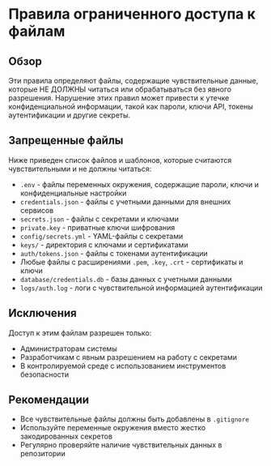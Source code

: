 # Правила ограниченного доступа к файлам

## Обзор
Эти правила определяют файлы, содержащие чувствительные данные, которые НЕ ДОЛЖНЫ читаться или обрабатываться без явного разрешения. Нарушение этих правил может привести к утечке конфиденциальной информации, такой как пароли, ключи API, токены аутентификации и другие секреты.

## Запрещенные файлы
Ниже приведен список файлов и шаблонов, которые считаются чувствительными и не должны читаться:

- `.env` - файлы переменных окружения, содержащие пароли, ключи и конфиденциальные настройки
- `credentials.json` - файлы с учетными данными для внешних сервисов
- `secrets.json` - файлы с секретами и ключами
- `private.key` - приватные ключи шифрования
- `config/secrets.yml` - YAML-файлы с секретами
- `keys/` - директория с ключами и сертификатами
- `auth/tokens.json` - файлы с токенами аутентификации
- Любые файлы с расширениями `.pem`, `.key`, `.crt` - сертификаты и ключи
- `database/credentials.db` - базы данных с учетными данными
- `logs/auth.log` - логи с чувствительной информацией аутентификации

## Исключения
Доступ к этим файлам разрешен только:
- Администраторам системы
- Разработчикам с явным разрешением на работу с секретами
- В контролируемой среде с использованием инструментов безопасности

## Рекомендации
- Все чувствительные файлы должны быть добавлены в `.gitignore`
- Используйте переменные окружения вместо жестко закодированных секретов
- Регулярно проверяйте наличие чувствительных данных в репозитории